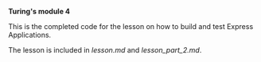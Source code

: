 **Turing's module 4**

This is the completed code for the lesson on how to build and test Express Applications.

The lesson is included in *lesson.md* and *lesson_part_2.md*.
